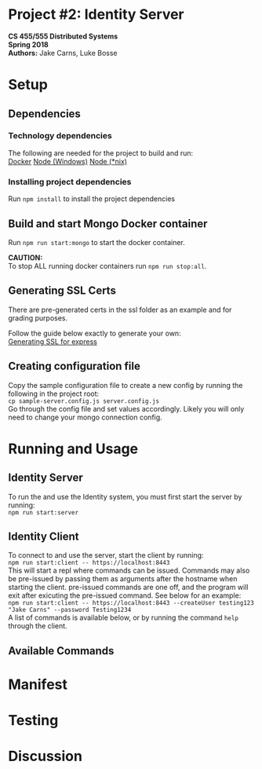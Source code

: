 # Project #2: Identity Server  
**CS 455/555 Distributed Systems**  
**Spring 2018**  
**Authors:** Jake Carns, Luke Bosse  

# Setup

## Dependencies

### Technology dependencies

The following are needed for the project to build and run:  
[Docker](https://www.docker.com/community-edition)
[Node (Windows)](https://nodejs.org/en/download/)
[Node (*nix)](https://nodejs.org/en/download/package-manager/)

### Installing project dependencies

Run `npm install` to install the project dependencies  

## Build and start Mongo Docker container

Run `npm run start:mongo` to start the docker container.  

**CAUTION:**  
To stop ALL running docker containers run `npm run stop:all`.  

## Generating SSL Certs

There are pre-generated certs in the ssl folder as an example and for grading
purposes.  

Follow the guide below exactly to generate your own:  
[Generating SSL for express](https://matoski.com/article/node-express-generate-ssl/)

## Creating configuration file

Copy the sample configuration file to create a new config by running the
following in the project root:  
`cp sample-server.config.js server.config.js`  
Go through the config file and set values accordingly. Likely you will only need 
to change your mongo connection config.  

# Running and Usage

## Identity Server
To run the and use the Identity system, you must first start the server by
running:  
`npm run start:server`

## Identity Client
To connect to and use the server, start the client by running:  
`npm run start:client -- https://localhost:8443`  
This will start a repl where commands can be issued. Commands may also be
pre-issued by passing them as arguments after the hostname when starting the
client. pre-issued commands are one off, and the program will exit after
exicuting the pre-issued command. See below for an example:  
`npm run start:client -- https://localhost:8443 --createUser testing123 "Jake Carns" --password Testing1234`  
A list of commands is available below, or by running the command `help` through
the client.  

## Available Commands

# Manifest

# Testing

# Discussion

